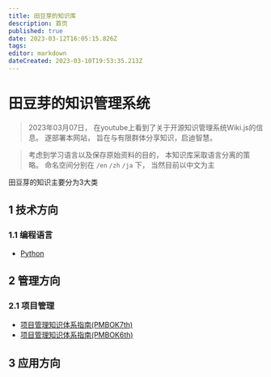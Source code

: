 ```yaml
---
title: 田豆芽的知识库
description: 首页
published: true
date: 2023-03-12T16:05:15.826Z
tags: 
editor: markdown
dateCreated: 2023-03-10T19:53:35.213Z
---
```


# 田豆芽的知识管理系统

> 2023年03月07日， 在youtube上看到了关于开源知识管理系统Wiki.js的信息。 遂部署本网站， 旨在与有限群体分享知识，启迪智慧。

> 考虑到学习语言以及保存原始资料的目的， 本知识库采取语言分离的策略。 命名空间分别在 `/en` `/zh` `/ja` 下， 当然目前以中文为主 


田豆芽的知识主要分为3大类

## 1 技术方向
### 1.1 编程语言
- [Python](/开发技术/python)

## 2 管理方向

### 2.1 项目管理
- [项目管理知识体系指南(PMBOK7th)](项目管理/项目管理知识体系指南7th)
- [项目管理知识体系指南(PMBOK6th)](项目管理/项目管理知识体系指南6th)

## 3 应用方向


    